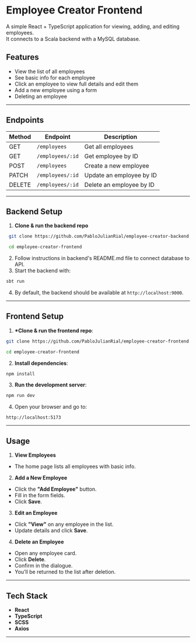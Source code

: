 # Employee Creator Frontend

A simple React + TypeScript application for viewing, adding, and editing employees.  
It connects to a Scala backend with a MySQL database.

## Features

- View the list of all employees
- See basic info for each employee
- Click an employee to view full details and edit them
- Add a new employee using a form
- Deleting an employee

---

## Endpoints

| Method | Endpoint         | Description              |
| ------ | ---------------- | ------------------------ |
| GET    | `/employees`     | Get all employees        |
| GET    | `/employees/:id` | Get employee by ID       |
| POST   | `/employees`     | Create a new employee    |
| PATCH  | `/employees/:id` | Update an employee by ID |
| DELETE | `/employees/:id` | Delete an employee by ID |

---

## Backend Setup

1. **Clone & run the backend repo**

```bash
 git clone https://github.com/PabloJulianRial/employee-creator-backend.git

 cd employee-creator-frontend
```

2. Follow instructions in backend's README.md file to connect database to API.
3. Start the backend with:

```bash
sbt run
```

4. By default, the backend should be available at `http://localhost:9000`.

---

## Frontend Setup

1. **\*Clone & run the frontend repo**:

```bash
git clone https://github.com/PabloJulianRial/employee-creator-frontend.git

cd employee-creator-frontend
```

2. **Install dependencies**:

```bash
npm install
```

3. **Run the development server**:

```bash
npm run dev
```

4. Open your browser and go to:

```
http://localhost:5173
```

---

## Usage

1. **View Employees**

- The home page lists all employees with basic info.

2. **Add a New Employee**

- Click the **"Add Employee"** button.
- Fill in the form fields.
- Click **Save**.

3. **Edit an Employee**

- Click **"View"** on any employee in the list.
- Update details and click **Save**.

4. **Delete an Employee**

- Open any employee card.
- Click **Delete**.
- Confirm in the dialogue.
- You’ll be returned to the list after deletion.

---

## Tech Stack

- **React**
- **TypeScript**
- **SCSS**
- **Axios**

---
